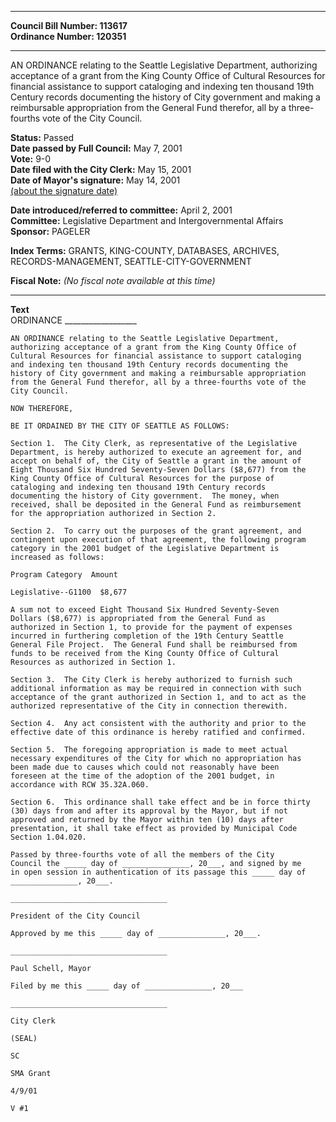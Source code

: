 * * * * *  
  
**Council Bill Number: [](#h0)[](#h2)113617**   
**Ordinance Number: 120351**  
  
* * * * *  
  
AN ORDINANCE relating to the Seattle Legislative Department, authorizing acceptance of a grant from the King County Office of Cultural Resources for financial assistance to support cataloging and indexing ten thousand 19th Century records documenting the history of City government and making a reimbursable appropriation from the General Fund therefor, all by a three-fourths vote of the City Council.  
  
**Status:** Passed   
**Date passed by Full Council:** May 7, 2001   
**Vote:** 9-0   
**Date filed with the City Clerk:** May 15, 2001   
**Date of Mayor's signature:** May 14, 2001   
[(about the signature date)](/~public/approvaldate.htm)   
  
  
**Date introduced/referred to committee:** April 2, 2001   
**Committee:** Legislative Department and Intergovernmental Affairs   
**Sponsor:** PAGELER   
  
**Index Terms:** GRANTS, KING-COUNTY, DATABASES, ARCHIVES, RECORDS-MANAGEMENT, SEATTLE-CITY-GOVERNMENT  
  
**Fiscal Note:** *(No fiscal note available at this time)*  
  
* * * * *  
  
**Text**  
    ORDINANCE __________________  
  
    AN ORDINANCE relating to the Seattle Legislative Department,  
    authorizing acceptance of a grant from the King County Office of  
    Cultural Resources for financial assistance to support cataloging  
    and indexing ten thousand 19th Century records documenting the  
    history of City government and making a reimbursable appropriation  
    from the General Fund therefor, all by a three-fourths vote of the  
    City Council.  
  
    NOW THEREFORE,  
  
    BE IT ORDAINED BY THE CITY OF SEATTLE AS FOLLOWS:  
  
    Section 1.  The City Clerk, as representative of the Legislative  
    Department, is hereby authorized to execute an agreement for, and  
    accept on behalf of, the City of Seattle a grant in the amount of  
    Eight Thousand Six Hundred Seventy-Seven Dollars ($8,677) from the  
    King County Office of Cultural Resources for the purpose of  
    cataloging and indexing ten thousand 19th Century records  
    documenting the history of City government.  The money, when  
    received, shall be deposited in the General Fund as reimbursement  
    for the appropriation authorized in Section 2.  
  
    Section 2.  To carry out the purposes of the grant agreement, and  
    contingent upon execution of that agreement, the following program  
    category in the 2001 budget of the Legislative Department is  
    increased as follows:  
  
    Program Category  Amount  
  
    Legislative--G1100  $8,677  
  
    A sum not to exceed Eight Thousand Six Hundred Seventy-Seven  
    Dollars ($8,677) is appropriated from the General Fund as  
    authorized in Section 1, to provide for the payment of expenses  
    incurred in furthering completion of the 19th Century Seattle  
    General File Project.  The General Fund shall be reimbursed from  
    funds to be received from the King County Office of Cultural  
    Resources as authorized in Section 1.  
  
    Section 3.  The City Clerk is hereby authorized to furnish such  
    additional information as may be required in connection with such  
    acceptance of the grant authorized in Section 1, and to act as the  
    authorized representative of the City in connection therewith.  
  
    Section 4.  Any act consistent with the authority and prior to the  
    effective date of this ordinance is hereby ratified and confirmed.  
  
    Section 5.  The foregoing appropriation is made to meet actual  
    necessary expenditures of the City for which no appropriation has  
    been made due to causes which could not reasonably have been  
    foreseen at the time of the adoption of the 2001 budget, in  
    accordance with RCW 35.32A.060.  
  
    Section 6.  This ordinance shall take effect and be in force thirty  
    (30) days from and after its approval by the Mayor, but if not  
    approved and returned by the Mayor within ten (10) days after  
    presentation, it shall take effect as provided by Municipal Code  
    Section 1.04.020.  
  
    Passed by three-fourths vote of all the members of the City  
    Council the _____ day of _______________, 20___, and signed by me  
    in open session in authentication of its passage this _____ day of  
    _______________, 20___.  
  
    ___________________________________  
  
    President of the City Council  
  
    Approved by me this _____ day of _______________, 20___.  
  
    ___________________________________  
  
    Paul Schell, Mayor  
  
    Filed by me this _____ day of _______________, 20___  
  
    ___________________________________  
  
    City Clerk  
  
    (SEAL)  
  
    SC  
  
    SMA Grant  
  
    4/9/01  
  
    V #1  
